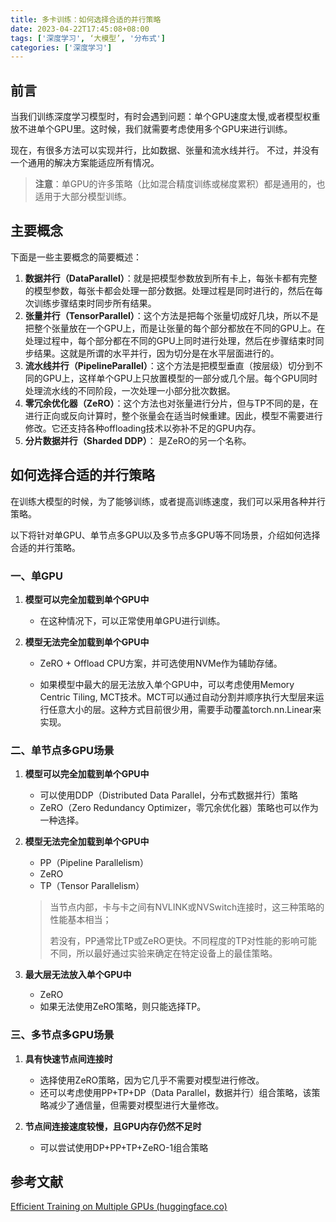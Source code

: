 ```yaml
---
title: 多卡训练：如何选择合适的并行策略
date: 2023-04-22T17:45:08+08:00
tags: ['深度学习', ‘大模型’, '分布式']
categories: ['深度学习']
---
```


## 前言
当我们训练深度学习模型时，有时会遇到问题：单个GPU速度太慢,或者模型权重放不进单个GPU里。这时候，我们就需要考虑使用多个GPU来进行训练。

现在，有很多方法可以实现并行，比如数据、张量和流水线并行。 不过，并没有一个通用的解决方案能适应所有情况。

> **注意**：单GPU的许多策略（比如混合精度训练或梯度累积）都是通用的，也适用于大部分模型训练。


## 主要概念
下面是一些主要概念的简要概述：

1. **数据并行（DataParallel）**：就是把模型参数放到所有卡上，每张卡都有完整的模型参数，每张卡都会处理一部分数据。处理过程是同时进行的，然后在每次训练步骤结束时同步所有结果。
2. **张量并行（TensorParallel）**：这个方法是把每个张量切成好几块，所以不是把整个张量放在一个GPU上，而是让张量的每个部分都放在不同的GPU上。在处理过程中，每个部分都在不同的GPU上同时进行处理，然后在步骤结束时同步结果。这就是所谓的水平并行，因为切分是在水平层面进行的。
3. **流水线并行（PipelineParallel）**：这个方法是把模型垂直（按层级）切分到不同的GPU上，这样单个GPU上只放置模型的一部分或几个层。每个GPU同时处理流水线的不同阶段，一次处理一小部分批次数据。
4. **零冗余优化器（ZeRO）**：这个方法也对张量进行分片，但与TP不同的是，在进行正向或反向计算时，整个张量会在适当时候重建。因此，模型不需要进行修改。它还支持各种offloading技术以弥补不足的GPU内存。
5. **分片数据并行（Sharded DDP）**： 是ZeRO的另一个名称。

## 如何选择合适的并行策略

​	在训练大模型的时候，为了能够训练，或者提高训练速度，我们可以采用各种并行策略。

​	以下将针对单GPU、单节点多GPU以及多节点多GPU等不同场景，介绍如何选择合适的并行策略。

### 一、单GPU

1. **模型可以完全加载到单个GPU中**

     * 在这种情况下，可以正常使用单GPU进行训练。

2. **模型无法完全加载到单个GPU中**

     * ZeRO + Offload CPU方案，并可选使用NVMe作为辅助存储。

     * 如果模型中最大的层无法放入单个GPU中，可以考虑使用Memory Centric Tiling, MCT技术。MCT可以通过自动分割并顺序执行大型层来运行任意大小的层。这种方式目前很少用，需要手动覆盖torch.nn.Linear来实现。


### 二、单节点多GPU场景

1. **模型可以完全加载到单个GPU中**

     * 可以使用DDP（Distributed Data Parallel，分布式数据并行）策略
     * ZeRO（Zero Redundancy Optimizer，零冗余优化器）策略也可以作为一种选择。

2. **模型无法完全加载到单个GPU中**

     * PP（Pipeline Parallelism）
     * ZeRO
     * TP（Tensor Parallelism）

     > 当节点内部，卡与卡之间有NVLINK或NVSwitch连接时，这三种策略的性能基本相当；
     >
     > 若没有，PP通常比TP或ZeRO更快。不同程度的TP对性能的影响可能不同，所以最好通过实验来确定在特定设备上的最佳策略。
     
3. **最大层无法放入单个GPU中**

     * ZeRO
     * 如果无法使用ZeRO策略，则只能选择TP。

### 三、多节点多GPU场景

1. **具有快速节点间连接时**

     * 选择使用ZeRO策略，因为它几乎不需要对模型进行修改。
     * 还可以考虑使用PP+TP+DP（Data Parallel，数据并行）组合策略，该策略减少了通信量，但需要对模型进行大量修改。

2. **节点间连接速度较慢，且GPU内存仍然不足时**

     * 可以尝试使用DP+PP+TP+ZeRO-1组合策略

     
     
     
## 参考文献

[Efficient Training on Multiple GPUs (huggingface.co)](https://huggingface.co/docs/transformers/perf_train_gpu_many)
